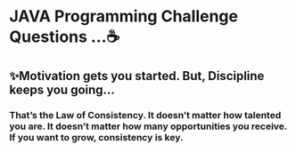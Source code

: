# JAVA Programming Challenge Questions ...☕
## ✨Motivation gets you started. But, Discipline keeps you going...
### That’s the Law of Consistency. It doesn’t matter how talented you are. It doesn’t matter how many opportunities you receive. If you want to grow, consistency is key.

